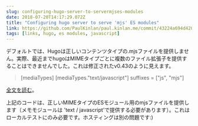 ```yaml
---
slug: configuring-hugo-server-to-servermjses-modules
date: 2018-07-20T14:17:29.072Z
title: "Configuring hugo server to serve 'mjs' ES modules"
link: https://github.com/PaulKinlan/paul.kinlan.me/commit/43224a694d420fa5ede1e9e6eda042a562d5a6c5
tags: [links, hugo, es modules, javascript]
---
```

デフォルトでは、Hugoは正しいコンテンツタイプの.mjsファイルを提供しません。実際、最近までhugoはMIMEタイプごとに複数のファイル拡張子を提供することはできませんでした。これは修正されたv0.43のように見えます。

> [mediaTypes]
>   [mediaTypes."text/javascript"]
>      suffixes = ["js", "mjs"]


[全文を読む](https://github.com/PaulKinlan/paul.kinlan.me/commit/43224a694d420fa5ede1e9e6eda042a562d5a6c5)。

上記のコードは、正しいMIMEタイプのESモジュール用のmjsファイルを提供します（メモモジュールは 'text / javascript'で提供する必要があります）。これはローカルテストにのみ必要です。ホスティングは別の問題です:)
